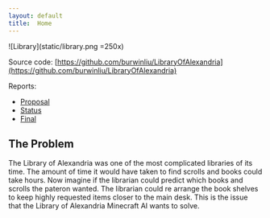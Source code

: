 ```yaml
---
layout: default
title:  Home
---
```

![Library](static/library.png =250x)

Source code: [https://github.com/burwinliu/LibraryOfAlexandria](https://github.com/burwinliu/LibraryOfAlexandria)

Reports:

- [Proposal](proposal.html)
- [Status](status.html)
- [Final](final.html)

## The Problem
The Library of Alexandria was one of the most complicated libraries of its time. The amount of time it would have taken to find scrolls and books could take hours. Now imagine if the librarian could predict which books and scrolls the pateron wanted. The librarian could re arrange the book shelves to keep highly requested items closer to the main desk. This is the issue that the Library of Alexandria Minecraft AI wants to solve.




